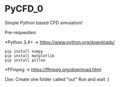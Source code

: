 # PyCFD_0
Simple Python based CFD simulation!

Pre-requesites:

*Python 3.4+ -> https://www.python.org/downloads/

```
pip install numpy
pip install matplotlib
pip install pillow
```
*FFmpeg -> https://ffmpeg.org/download.html

Use:
Create one folder called "out"
Run and wait :)
